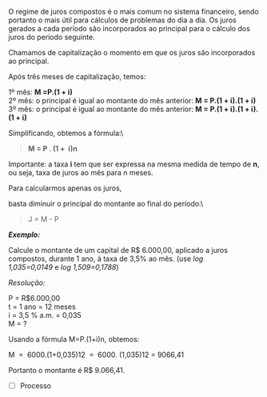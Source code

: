 O regime de juros compostos é o mais comum no sistema financeiro, sendo
portanto o mais útil para cálculos de problemas do dia a dia. Os juros
gerados a cada período são incorporados ao principal para o cálculo dos
juros do período seguinte.

Chamamos de capitalização o momento em que os juros são incorporados ao
principal.

Após três meses de capitalização, temos:

1º mês: **M =P.(1 + i)**\
2º mês: o principal é igual ao montante do mês anterior: **M = P.(1 +
i).(1 + i)**\
3º mês: o principal é igual ao montante do mês anterior: **M = P.(1 +
i).(1 + i).(1 + i)**

Simplificando, obtemos a fórmula:\


> **M = P . (1 +  i)n**


Importante: a taxa **i** tem que ser expressa na mesma medida de tempo
de **n**, ou seja, taxa de juros ao mês para n meses.

Para calcularmos apenas os juros, 

basta diminuir o principal do montante ao final do período:\


> J = M - P                    

                                           
***Exemplo:***

Calcule o montante de um capital de R\$ 6.000,00, aplicado a juros
compostos, durante 1 ano, à taxa de 3,5% ao mês. (use *log
1,035=0,0149* e *log 1,509=0,1788*)



*Resolução:*

P = R\$6.000,00\
t = 1 ano = 12 meses\
i = 3,5 % a.m. = 0,035\
M = ?

Usando a fórmula M=P.(1+i)n, obtemos:

M  =  6000.(1+0,035)12  =  6000. (1,035)12 = 9066,41

Portanto o montante é R$ 9.066,41.

- [ ] Processo
